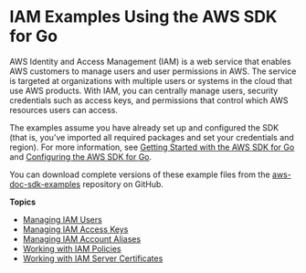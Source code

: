 # IAM Examples Using the AWS SDK for Go<a name="using-iam-with-go-sdk"></a>

AWS Identity and Access Management \(IAM\) is a web service that enables AWS customers to manage users and user permissions in AWS\. The service is targeted at organizations with multiple users or systems in the cloud that use AWS products\. With IAM, you can centrally manage users, security credentials such as access keys, and permissions that control which AWS resources users can access\.

The examples assume you have already set up and configured the SDK \(that is, you’ve imported all required packages and set your credentials and region\)\. For more information, see [Getting Started with the AWS SDK for Go](setting-up.md) and [Configuring the AWS SDK for Go](configuring-sdk.md)\.

You can download complete versions of these example files from the [aws\-doc\-sdk\-examples](https://github.com/awsdocs/aws-doc-sdk-examples/tree/master/go/example_code/s3) repository on GitHub\.

**Topics**
+ [Managing IAM Users](iam-example-managing-users.md)
+ [Managing IAM Access Keys](iam-example-managing-access-keys.md)
+ [Managing IAM Account Aliases](iam-example-account-aliases.md)
+ [Working with IAM Policies](iam-example-policies.md)
+ [Working with IAM Server Certificates](iam-example-server-certificates.md)